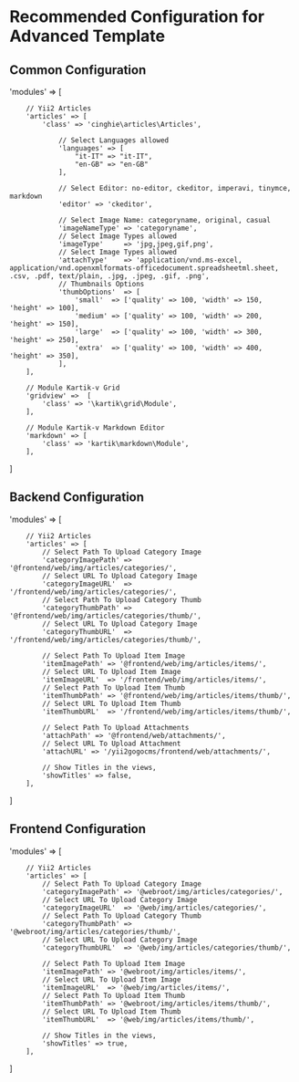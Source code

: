 Recommended Configuration for Advanced Template
====================================================

## Common Configuration
'modules' =>  [

        // Yii2 Articles
        'articles' => [
            'class' => 'cinghie\articles\Articles',

				// Select Languages allowed
				'languages' => [ 
					"it-IT" => "it-IT", 
					"en-GB" => "en-GB" 
				],          

				// Select Editor: no-editor, ckeditor, imperavi, tinymce, markdown
				'editor' => 'ckeditor',

				// Select Image Name: categoryname, original, casual
				'imageNameType' => 'categoryname',
				// Select Image Types allowed
				'imageType'     => 'jpg,jpeg,gif,png',
				// Select Image Types allowed
				'attachType'    => 'application/vnd.ms-excel, application/vnd.openxmlformats-officedocument.spreadsheetml.sheet, .csv, .pdf, text/plain, .jpg, .jpeg, .gif, .png',
				// Thumbnails Options
				'thumbOptions'  => [ 
					'small'  => ['quality' => 100, 'width' => 150, 'height' => 100],
					'medium' => ['quality' => 100, 'width' => 200, 'height' => 150],
					'large'  => ['quality' => 100, 'width' => 300, 'height' => 250],
					'extra'  => ['quality' => 100, 'width' => 400, 'height' => 350],
				],
        ],
		
		// Module Kartik-v Grid
        'gridview' =>  [
            'class' => '\kartik\grid\Module',
        ],

        // Module Kartik-v Markdown Editor
        'markdown' => [
            'class' => 'kartik\markdown\Module',
        ],

]	

## Backend Configuration
'modules' =>  [

        // Yii2 Articles
        'articles' => [
            // Select Path To Upload Category Image
            'categoryImagePath' => '@frontend/web/img/articles/categories/',
            // Select URL To Upload Category Image
            'categoryImageURL'  => '/frontend/web/img/articles/categories/',
            // Select Path To Upload Category Thumb
            'categoryThumbPath' => '@frontend/web/img/articles/categories/thumb/',
            // Select URL To Upload Category Image
            'categoryThumbURL'  => '/frontend/web/img/articles/categories/thumb/',

            // Select Path To Upload Item Image
            'itemImagePath' => '@frontend/web/img/articles/items/',
            // Select URL To Upload Item Image
            'itemImageURL'  => '/frontend/web/img/articles/items/',
            // Select Path To Upload Item Thumb
            'itemThumbPath' => '@frontend/web/img/articles/items/thumb/',
            // Select URL To Upload Item Thumb
            'itemThumbURL'  => '/frontend/web/img/articles/items/thumb/',
			
			// Select Path To Upload Attachments
            'attachPath' => '@frontend/web/attachments/',
            // Select URL To Upload Attachment
            'attachURL' => '/yii2gogocms/frontend/web/attachments/',
				
			// Show Titles in the views,
            'showTitles' => false,
        ],

]					

## Frontend Configuration	
'modules' =>  [

        // Yii2 Articles
        'articles' => [
            // Select Path To Upload Category Image
            'categoryImagePath' => '@webroot/img/articles/categories/',
            // Select URL To Upload Category Image
            'categoryImageURL'  => '@web/img/articles/categories/',
            // Select Path To Upload Category Thumb
            'categoryThumbPath' => '@webroot/img/articles/categories/thumb/',
            // Select URL To Upload Category Image
            'categoryThumbURL'  => '@web/img/articles/categories/thumb/',

            // Select Path To Upload Item Image
            'itemImagePath' => '@webroot/img/articles/items/',
            // Select URL To Upload Item Image
            'itemImageURL'  => '@web/img/articles/items/',
            // Select Path To Upload Item Thumb
            'itemThumbPath' => '@webroot/img/articles/items/thumb/',
            // Select URL To Upload Item Thumb
            'itemThumbURL'  => '@web/img/articles/items/thumb/',
			
			// Show Titles in the views, 
            'showTitles' => true,
        ],

]	
